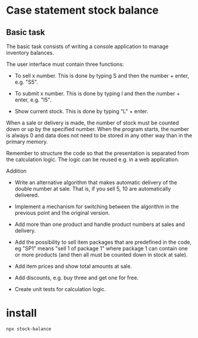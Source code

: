 # Case statement stock balance

## Basic task

The basic task consists of writing a console application to manage inventory balances.

The user interface must contain three functions:

- To sell x number. This is done by typing S and then the number + enter, e.g. "S5".

- To submit x number. This is done by typing I and then the number + enter, e.g. "I5".

- Show current stock. This is done by typing "L" + enter.

When a sale or delivery is made, the number of stock must be counted down or up by the specified number. When the program starts, the number is always 0 and data does not need to be stored in any other way than in the primary memory.

Remember to structure the code so that the presentation is separated from the calculation logic. The logic can be reused e.g. in a web application.

Addition

- Write an alternative algorithm that makes automatic delivery of the double number at sale. That is, if you sell 5, 10 are automatically delivered.

- Implement a mechanism for switching between the algorithm in the previous point and the original version.

- Add more than one product and handle product numbers at sales and delivery.

- Add the possibility to sell item packages that are predefined in the code, eg "SP1" means "sell 1 of package 1" where package 1 can contain one or more products (and then all must be counted down in stock at sale).

- Add item prices and show total amounts at sale.

- Add discounts, e.g. buy three and get one for free.

- Create unit tests for calculation logic.

# install

```zsh
npx stock-balance
```
